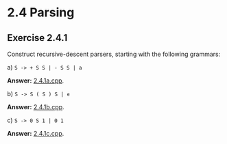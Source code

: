 # 2.4 Parsing

## Exercise 2.4.1
Construct recursive-descent parsers, starting with the following grammars:

a) `S -> + S S | - S S | a`

**Answer:** [2.4.1a.cpp](./src/2.4.1a.cpp).

b) `S -> S ( S ) S | ϵ`

**Answer:** [2.4.1b.cpp](./src/2.4.1b.cpp).

c) `S -> 0 S 1 | 0 1`

**Answer:** [2.4.1c.cpp](./src/2.4.1c.cpp).
